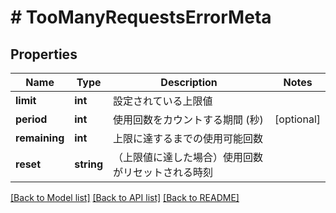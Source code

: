 # # TooManyRequestsErrorMeta

## Properties

Name | Type | Description | Notes
------------ | ------------- | ------------- | -------------
**limit** | **int** | 設定されている上限値 | 
**period** | **int** | 使用回数をカウントする期間 (秒) | [optional] 
**remaining** | **int** | 上限に達するまでの使用可能回数 | 
**reset** | **string** | （上限値に達した場合）使用回数がリセットされる時刻 | 

[[Back to Model list]](../../README.md#documentation-for-models) [[Back to API list]](../../README.md#documentation-for-api-endpoints) [[Back to README]](../../README.md)


